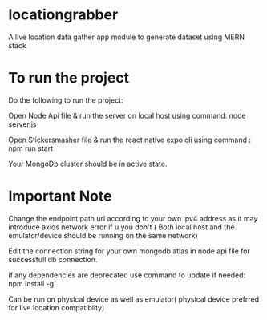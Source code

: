 # locationgrabber
A live location data gather app module to generate dataset using MERN stack

# To run the project 
Do the following to run the project:

Open Node Api file & run the server on local host using command: node server.js

Open Stickersmasher file & run the react native expo cli using command : npm run start

Your MongoDb cluster should be in active state.


# Important Note

Change the endpoint path url according to your own ipv4 address as it may introduce axios network error if u you don't ( Both local host and the emulator/device should be running on the same network)

Edit the connection string for your own mongodb atlas in node api file for successfull db connection.

if any dependencies are deprecated use command to update if needed: npm install -g 

Can be run on physical device as well as emulator( physical device prefrred for live location compatiblity)
